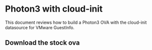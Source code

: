 # Photon3 with cloud-init
This document reviews how to build a Photon3 OVA with the cloud-init datasource for VMware GuestInfo.

## Download the stock ova
